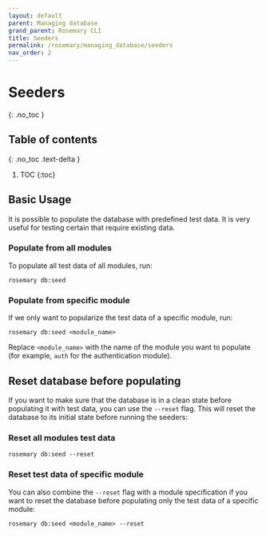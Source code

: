 ```yaml
---
layout: default
parent: Managing database
grand_parent: Rosemary CLI
title: Seeders
permalink: /rosemary/managing_database/seeders
nav_order: 2
---
```


# Seeders
{: .no_toc }

## Table of contents
{: .no_toc .text-delta }

1. TOC
{:toc}

## Basic Usage

It is possible to populate the database with predefined test data. It is very useful for testing certain
that require existing data.

### Populate from all modules

To populate all test data of all modules, run:

```
rosemary db:seed
```

### Populate from specific module

If we only want to popularize the test data of a specific module, run:

```
rosemary db:seed <module_name>
```

Replace `<module_name>` with the name of the module you want to populate 
(for example, `auth` for the authentication module).

## Reset database before populating

If you want to make sure that the database is in a clean state before populating it with test data, 
you can use the `--reset` flag. This will reset the database to its initial state before running the seeders:

### Reset all modules test data

```
rosemary db:seed --reset
```

### Reset test data of specific module

You can also combine the `--reset` flag with a module specification if you want to reset the database before populating 
only the test data of a specific module:

```
rosemary db:seed <module_name> --reset
```